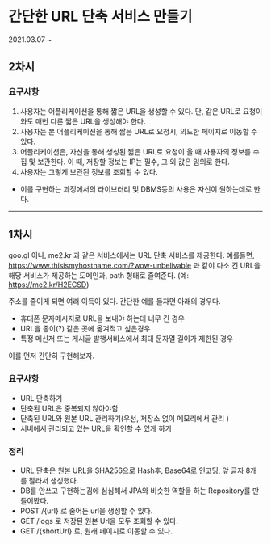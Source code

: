 # 간단한 URL 단축 서비스 만들기
2021.03.07 ~

## 2차시

### 요구사항

1. 사용자는 어플리케이션을 통해 짧은 URL을 생성할 수 있다. 단, 같은 URL로 요청이 와도 매번 다른 짧은 URL을 생성해야 한다.
2. 사용자는 본 어플리케이션을 통해 짧은 URL로 요청시, 의도한 페이지로 이동할 수 있다.
3. 어플리케이션은, 자신을 통해 생성된 짧은 URL로 요청이 올 때 사용자의 정보를 수집 및 보관한다. 이 때, 저장할 정보는 IP는 필수, 그 외 값은 임의로 한다.
4. 사용자는 그렇게 보관된 정보를 조회할 수 있다.

- 이를 구현하는 과정에서의 라이브러리 및 DBMS등의 사용은 자신이 원하는데로 한다.

---

## 1차시

goo.gl 이나, me2.kr 과 같은 서비스에서는 URL 단축 서비스를 제공한다. 예를들면, https://www.thisismyhostname.com/?wow-unbelivable 과 같이 다소 긴 URL을
해당 서비스가 제공하는 도메인과, path 형태로 줄여준다.
(예: https://me2.kr/H2ECSD)

주소를 줄이게 되면 여러 이득이 있다. 간단한 예를 들자면 아래의 경우다.

- 휴대폰 문자메시지로 URL을 보내야 하는데 너무 긴 경우
- URL을 종이(?) 같은 곳에 옮겨적고 싶은경우
- 특정 메신저 또는 게시글 발행서비스에서 최대 문자열 길이가 제한된 경우

이를 먼저 간단히 구현해보자.

### 요구사항

- URL 단축하기
- 단축된 URL은 중복되지 않아야함
- 단축된 URL와 원본 URL 관리하기(우선, 저장소 없이 메모리에서 관리 )
- 서버에서 관리되고 있는 URL을 확인할 수 있게 하기

### 정리

- URL 단축은 원본 URL을 SHA256으로 Hash후, Base64로 인코딩, 앞 글자 8개를 잘라서 생성했다.
- DB를 안쓰고 구현하는김에 심심해서 JPA와 비슷한 역할을 하는 Repository를 만들어봤다.
- POST /{url} 로 줄어든 url을 생성할 수 있다.
- GET /logs 로 저장된 원본 Url을 모두 조회할 수 있다.
- GET /{shortUrl} 로, 원래 페이지로 이동할 수 있다.